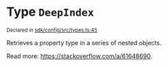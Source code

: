 # Type `DeepIndex`
<sub>Declared in [sdk/config/src/types.ts:45](https://github.com/dxos/dxos/blob/bfdd5a17b/packages/sdk/config/src/types.ts#L45)</sub>


Retrieves a property type in a series of nested objects.

Read more: https://stackoverflow.com/a/61648690.



